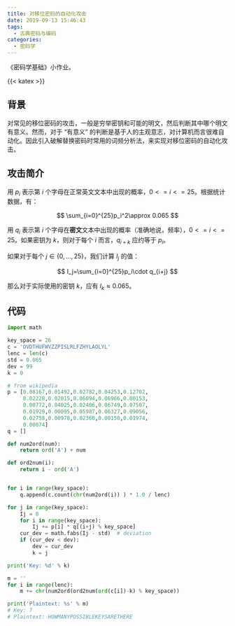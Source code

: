 ```yaml
---
title: 对移位密码的自动化攻击
date: 2019-09-13 15:46:43
tags:
  - 古典密码与编码
categories:
  - 密码学
---
```


《密码学基础》小作业。

<!--more-->

{{< katex >}}

## 背景

对常见的移位密码的攻击，一般是穷举密钥和可能的明文，然后判断其中哪个明文有意义。然而，对于 “有意义” 的判断是基于人的主观意志，对计算机而言很难自动化。因此引入破解替换密码时常用的词频分析法，来实现对移位密码的自动化攻击。

## 攻击简介

用 $p_i$ 表示第 $i$ 个字母在正常英文文本中出现的概率，$0<=i<=25$。根据统计数据，有：

$$
\sum_{i=0}^{25}p_i^2\approx 0.065
$$

用 $q_i$ 表示第 $i$ 个字母在**密文**文本中出现的概率（准确地说，频率），$0<=i<=25$。如果密钥为 $k$，则对于每个 $i$ 而言，$q_{i+k}$ 应约等于 $p_i$。

如果对于每个 $j\in\lbrace 0,...,25\rbrace$，我们计算 $I_j$ 的值：

$$
I_j=\sum_{i=0}^{25}p_i\cdot q_{i+j}
$$

那么对于实际使用的密钥 $k$，应有 $I_k\approx 0.065$。

## 代码

```python
import math

key_space = 26
c = 'OVDTHUFWVZZPISLRLFZHYLAOLYL'
lenc = len(c)
std = 0.065
dev = 99
k = 0

# from wikipedia
p = [0.08167,0.01492,0.02782,0.04253,0.12702,
     0.02228,0.02015,0.06094,0.06966,0.00153,
     0.00772,0.04025,0.02406,0.06749,0.07507,
     0.01929,0.00095,0.05987,0.06327,0.09056,
     0.02758,0.00978,0.02360,0.00150,0.01974,
     0.00074]
q = []

def num2ord(num):
    return ord('A') + num

def ord2num(i):
    return i - ord('A')


for i in range(key_space):
    q.append(c.count(chr(num2ord(i)) ) * 1.0 / lenc)

for j in range(key_space):
    Ij = 0
    for i in range(key_space):
        Ij += p[i] * q[(i+j) % key_space]
    cur_dev = math.fabs(Ij - std)  # deviation
    if (cur_dev < dev):
        dev = cur_dev
        k = j

print('Key: %d' % k)

m = ''
for i in range(lenc):
    m += chr(num2ord(ord2num(ord(c[i])-k) % key_space))

print('Plaintext: %s' % m)
# Key: 7
# Plaintext: HOWMANYPOSSIBLEKEYSARETHERE
```
